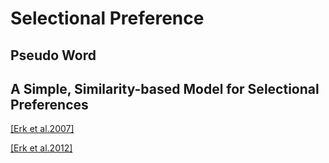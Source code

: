 # Selectional Preference

## Pseudo Word

## A Simple, Similarity-based Model for Selectional Preferences

[[Erk et al.2007]](http://www.aclweb.org/anthology/P07-1028)

[[Erk et al.2012]](https://linux.dobnik.net/simon/teaching/compsem-vt16/erk-2012-vector-space-models.pdf)